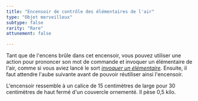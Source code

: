 ```yaml
---
title: "Encensoir de contrôle des élémentaires de l'air"
type: "Objet merveilleux"
subtype: false
rarity: "Rare"
attunement: false

---
```

Tant que de l'encens brûle dans cet encensoir, vous pouvez utiliser une action pour prononcer son mot de commande et invoquer un élémentaire de l'air, comme si vous aviez lancé le sort [_invoquer un élémentaire_](/grimoire/invoquer-un-elementaire/). Ensuite, il faut attendre l'aube suivante avant de pouvoir réutiliser ainsi l'encensoir.

L'encensoir ressemble à un calice de 15 centimètres de large pour 30 centimètres de haut fermé d'un couvercle ornementé. Il pèse 0,5 kilo.
